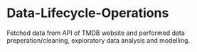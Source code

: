 # Data-Lifecycle-Operations
Fetched data from API of TMDB website and performed data preperation/cleaning, exploratory data analysis and modelling.
